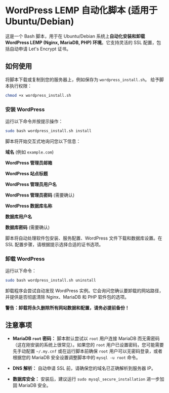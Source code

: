 # WordPress LEMP 自动化脚本 (适用于 Ubuntu/Debian)

这是一个 Bash 脚本，用于在 Ubuntu/Debian 系统上**自动化安装和卸载 WordPress LEMP (Nginx, MariaDB, PHP) 环境**。它支持灵活的 SSL 配置，包括自动申请 Let's Encrypt 证书。

## 如何使用

将脚本下载或复制到您的服务器上，例如保存为 `wordpress_install.sh`。
给予脚本执行权限：

```bash
chmod +x wordpress_install.sh
```

### 安装 WordPress

运行以下命令并按提示操作：

```bash
sudo bash wordpress_install.sh install
```

脚本将开始交互式地询问您以下信息：

**域名** (例如 `example.com`)

**WordPress 管理员邮箱**

**WordPress 站点标题**

**WordPress 管理员用户名**

**WordPress 管理员密码** (需要确认)

**WordPress 数据库名称**

**数据库用户名**

**数据库密码** (需要确认)

脚本将自动处理软件包安装、服务配置、WordPress 文件下载和数据库设置。在 SSL 配置步骤，请根据提示选择合适的证书选项。

### 卸载 WordPress

运行以下命令：

```bash
sudo bash wordpress_install.sh uninstall
```

卸载程序会尝试自动发现 WordPress 实例。它会询问您确认要卸载的网站路径，并提供是否彻底清除 Nginx、MariaDB 和 PHP 软件包的选项。

**警告：卸载将永久删除所有网站数据和配置，请务必提前备份！**

## 注意事项

* **MariaDB `root` 密码：** 脚本默认尝试以 `root` 用户连接 MariaDB 而无需密码（这在刚安装的系统上很常见）。如果您的 `root` 用户已设置密码，您可能需要先手动配置 `~/.my.cnf` 或在运行脚本前确保 `root` 用户可以无密码登录，或者根据您的 MariaDB 安全设置调整脚本中的 `mysql -u root` 命令。

* **DNS 解析：** 自动申请 SSL 前，请确保您的域名已正确解析到服务器 IP。

* **数据库安全：** 安装后，建议运行 `sudo mysql_secure_installation` 进一步加固 MariaDB 安全。
